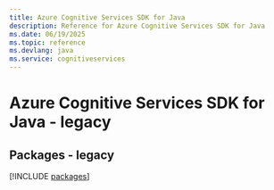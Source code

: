 ```yaml
---
title: Azure Cognitive Services SDK for Java
description: Reference for Azure Cognitive Services SDK for Java
ms.date: 06/19/2025
ms.topic: reference
ms.devlang: java
ms.service: cognitiveservices
---
```

# Azure Cognitive Services SDK for Java - legacy
## Packages - legacy
[!INCLUDE [packages](cognitive-services-index.md)]